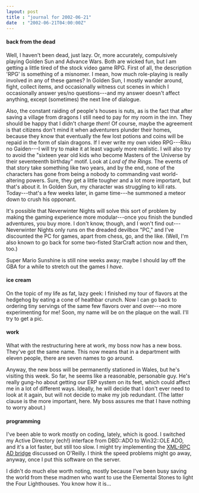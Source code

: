 ```yaml
---
layout: post
title : "journal for 2002-06-21"
date  : "2002-06-21T04:00:00Z"
---
```

<h4>back from the dead</h4>Well, I haven't been dead, just lazy.  Or, more accurately, compulsively playing Golden Sun and Advance Wars.  Both are wicked fun, but I am getting a little tired of the stock video game RPG.  First of all, the description 'RPG' is something of a misnomer.  I mean, how much role-playing is really involved in any of these games?  In Golden Sun, I mostly wander around, fight, collect items, and occasionally witness cut scenes in which I occasionally answer yes/no questions---and my answer doesn't affect anything, except (sometimes) the next line of dialogue.

Also, the constant raiding of people's houses is nuts, as is the fact that after saving a village from dragons I still need to pay for my room in the inn. They should be happy that I didn't charge <em>them</em>!  Of course, maybe the agreement is that citizens don't mind it when adventurers plunder their homes, because they know that eventually the few lost potions and coins will be repaid in the form of slain dragons.  If I ever write my own video RPG---Riku no Gaiden---I will try to make it at least vaguely more realistic.  I will also try to avoid the "sixteen year old kids who become Masters of the Universe by their seventeenth birthday" motif.  Look at <cite class='book'>Lord of the Rings</cite>.  The events of that story take something like two years, and by the end, none of the characters has gone from being a nobody to commanding vast world-altering powers.  Sure, they get a little tougher and a lot more important, but that's about it.  In Golden Sun, my character was struggling to kill rats.  Today---that's a few weeks later, in game time---he summoned a meteor down to crush his opponant.

It's possible that Neverwinter Nights will solve this sort of problem by making the gaming experience more modular---once you finish the bundled adventures, you buy more.  I don't know, though, and I won't find out---Neverwinter Nights only runs on the dreaded devilbox "PC," and I've discounted the PC for games, apart from chess, go, and the like.  (Well, I'm also known to go back for some two-fisted StarCraft action now and then, too.)

Super Mario Sunshine is still nine weeks away;  maybe I should lay off the GBA for a while to stretch out the games I <em>have</em>.<h4>ice cream</h4>On the topic of my life as fat, lazy geek:  I finished my tour of flavors at the hedgehog by eating a cone of heathbar crunch.  Now I can go back to ordering tiny servings of the same few flavors over and over---no more experimenting for me!  Soon, my name will be on the plaque on the wall.  I'll try to get a pic.<h4>work</h4>What with the restructuring here at work, my boss now has a new boss.  They've got the same name.  This now means that in a department with eleven people, there are seven names to go around.

Anyway, the new boss will be permanently stationed in Wales, but he's visiting this week.  So far, he seems like a reasonable, personable guy.  He's really gung-ho about getting our ERP system on its feet, which could affect me in a lot of different ways.  Ideally, he will decide that I don't ever need to look at it again, but will not decide to make my job redundant.  (The latter clause is the more important, here.  My boss assures me that I have nothing to worry about.)<h4>programming</h4>I've been able to work mostly on coding, lately, which is good.  I switched my Active Directory (ech!) interface from DBD::ADO to Win32::OLE ADO, and it's a lot faster, but still too slow.  I might try implementing the <a href='http://www.perl.com/pub/a/2001/12/19/xmlrpc.html'>XML-RPC AD bridge</a> discussed on O'Reilly.  I think the speed problems might go away, anyway, once I put this software on the server.

I didn't do much else worth noting, mostly because I've been busy saving the world from these madmen who want to use the Elemental Stones to light the Four Lighthouses.  You know how it is...

